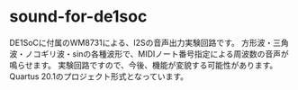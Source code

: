 # sound-for-de1soc
DE1SoCに付属のWM8731による、I2Sの音声出力実験回路です。
方形波・三角波・ノコギリ波・sinの各種波形で、MIDIノート番号指定による周波数の音声が鳴らせます。
実験回路ですので、今後、機能が変貌する可能性があります。
Quartus 20.1のプロジェクト形式となっています。
